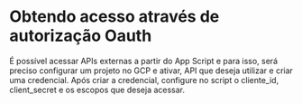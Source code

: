 # Obtendo acesso através de autorização Oauth
É possível acessar APIs externas a partir do App Script e para isso, será preciso configurar um projeto no GCP e ativar, API que deseja utilizar e criar uma credencial.
Após criar a credencial, configure no script o cliente_id, client_secret e os escopos que deseja acessar.
